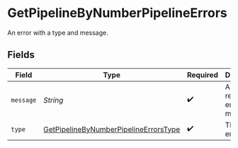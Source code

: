 # GetPipelineByNumberPipelineErrors

An error with a type and message.


## Fields

| Field                                                                                                     | Type                                                                                                      | Required                                                                                                  | Description                                                                                               |
| --------------------------------------------------------------------------------------------------------- | --------------------------------------------------------------------------------------------------------- | --------------------------------------------------------------------------------------------------------- | --------------------------------------------------------------------------------------------------------- |
| `message`                                                                                                 | *String*                                                                                                  | :heavy_check_mark:                                                                                        | A human-readable error message.                                                                           |
| `type`                                                                                                    | [GetPipelineByNumberPipelineErrorsType](../../models/operations/GetPipelineByNumberPipelineErrorsType.md) | :heavy_check_mark:                                                                                        | The type of error.                                                                                        |
